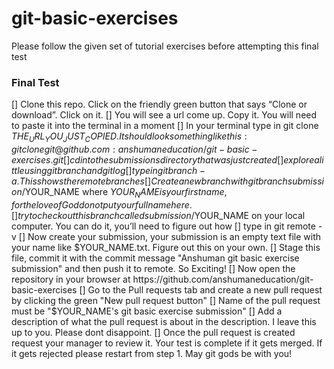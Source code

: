 # git-basic-exercises
Please follow the given set of tutorial exercises before attempting this final test

### Final Test
[] Clone this repo. Click on the friendly green button that says “Clone or download”. Click on it. 
[] You will see a url come up. Copy it. You will need to paste it into the terminal in a moment
[] In your terminal type in git clone $THE_URL_YOU_JUST_COPIED. It should look something like this: git clone git@github.com:anshumaneducation/git-basic-exercises.git
[] cd into the submissions directory that was just created
[] explore a little using git branch and git log 
[] type in git branch -a. This shows the remote branches
[] Create a new branch with git branch submission/$YOUR_NAME where $YOUR_NAME is your first name, for the love of God donot put your full name here.
[] try to checkout this branch called submission/$YOUR_NAME on your local computer. You can do it, you’ll need to figure out how
[] type in git remote -v
[] Now create your submission, your submission is an empty text file with your name like $YOUR_NAME.txt. Figure out this on your own.
[] Stage this file, commit it with the commit message "Anshuman git basic exercise submission" and then push it to remote. So Exciting!
[] Now open the repository in your browser at https://github.com/anshumaneducation/git-basic-exercises
[] Go to the Pull requests tab and create a new pull request by clicking the green "New pull request button"
[] Name of the pull request must be "$YOUR_NAME's git basic exercise submission"
[] Add a description of what the pull request is about in the description. I leave this up to you. Please dont disappoint.
[] Once the pull request is created request your manager to review it. Your test is complete if it gets merged. If it gets rejected please restart from step 1. May git gods be with you!

